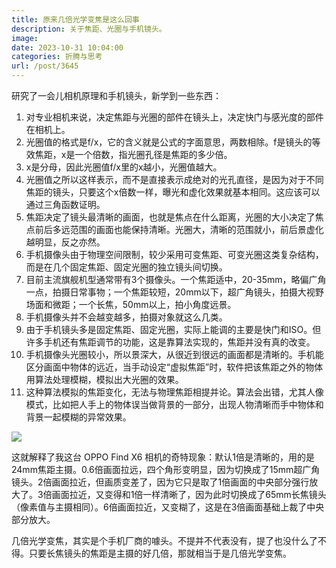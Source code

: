 ```yaml
---
title: 原来几倍光学变焦是这么回事
description: 关于焦距、光圈与手机镜头。
image: 
date: 2023-10-31 10:04:00
categories: 折腾与思考
url: /post/3645
---
```


研究了一会儿相机原理和手机镜头，新学到一些东西：

1. 对专业相机来说，决定焦距与光圈的部件在镜头上，决定快门与感光度的部件在相机上。
2. 光圈值的格式是f/x，它的含义就是公式的字面意思，两数相除。f是镜头的等效焦距，x是一个倍数，指光圈孔径是焦距的多少倍。
3. x是分母，因此光圈值f/x里的x越小，光圈值越大。
4. 光圈值之所以这样表示，而不是直接表示成绝对的光孔直径，是因为对于不同焦距的镜头，只要这个x倍数一样，曝光和虚化效果就基本相同。这应该可以通过三角函数证明。
5. 焦距决定了镜头最清晰的画面，也就是焦点在什么距离，光圈的大小决定了焦点前后多远范围的画面也能保持清晰。光圈大，清晰的范围就小，前后景虚化越明显，反之亦然。
6. 手机摄像头由于物理空间限制，较少采用可变焦距、可变光圈这类复杂结构，而是在几个固定焦距、固定光圈的独立镜头间切换。
7. 目前主流旗舰机型通常带有3个摄像头。一个焦距适中，20-35mm，略偏广角一点，拍摄日常事物；一个焦距较短，20mm以下，超广角镜头，拍摄大视野场面和微距；一个长焦，50mm以上，拍小角度远景。
8. 手机摄像头并不会越变越多，拍摄对象就这么几类。
9. 由于手机镜头多是固定焦距、固定光圈，实际上能调的主要是快门和ISO。但许多手机还有焦距调节的功能，这是靠算法实现的，焦距并没有真的改变。
10. 手机摄像头光圈较小，所以景深大，从很近到很远的画面都是清晰的。手机能区分画面中物体的远近，当手动设定“虚拟焦距”时，软件把该焦距之外的物体用算法处理模糊，模拟出大光圈的效果。
11. 这种算法模拟的焦距变化，无法与物理焦距相提并论。算法会出错，尤其人像模式，比如把人手上的物体误当做背景的一部分，出现人物清晰而手中物体和背景一起模糊的异常效果。

![](https://cdn.victor42.work/posts/2023-10/mmexport1698715415549.jpg)

这就解释了我这台 OPPO Find X6 相机的奇特现象：默认1倍是清晰的，用的是24mm焦距主摄。0.6倍画面拉远，四个角形变明显，因为切换成了15mm超广角镜头。2倍画面拉近，但画质变差了，因为它只是取了1倍画面的中央部分强行放大了。3倍画面拉近，又变得和1倍一样清晰了，因为此时切换成了65mm长焦镜头（像素值与主摄相同）。6倍画面拉近，又变糊了，这是在3倍画面基础上裁了中央部分放大。

几倍光学变焦，其实是个手机厂商的噱头。不提并不代表没有，提了也没什么了不得。只要长焦镜头的焦距是主摄的好几倍，那就相当于是几倍光学变焦。
